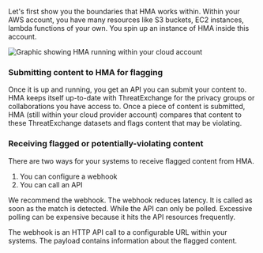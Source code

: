 Let's first show you the boundaries that HMA works within. Within your AWS account, you have many resources like S3 buckets, EC2 instances, lambda functions of your own. You spin up an instance of HMA inside this account. 

![Graphic showing HMA running within your cloud account](https://raw.githubusercontent.com/facebook/ThreatExchange/master/hasher-matcher-actioner/docs/images/HMA-Boundaries-Overview.png)

### Submitting content to HMA for flagging

Once it is up and running, you get an API you can submit your content to. HMA keeps itself up-to-date with ThreatExchange for the privacy groups or collaborations you have access to. Once a piece of content is submitted, HMA (still within your cloud provider account) compares that content to these ThreatExchange datasets and flags content that may be violating.

### Receiving flagged or potentially-violating content

There are two ways for your systems to receive flagged content from HMA.

1. You can configure a webhook 
2. You can call an API

We recommend the webhook. The webhook reduces latency. It is called as soon as the match is detected. While the API can only be polled. Excessive polling can be expensive because it hits the API resources frequently.

The webhook is an HTTP API call to a configurable URL within your systems. The payload contains information about the flagged content.